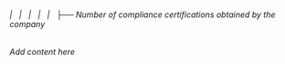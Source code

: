 ###### |   |   |   |   |   ├── Number of compliance certifications obtained by the company

*Add content here*